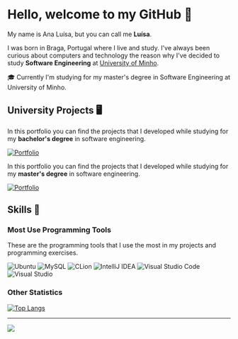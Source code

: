 # Hello, welcome to my GitHub 👋

My name is Ana Luísa, but you can call me **Luísa**. 

I was born in Braga, Portugal where I live and study. I've always been curious about computers and technology the reason why I've decided to study **Software Engineering** at [University of Minho](https://www.uminho.pt/PT).

:mortar_board: Currently I'm studying for my master's degree in Software Engineering at University of Minho.

<!--
[![LinkedIn](https://img.shields.io/badge/linkedin-%230077B5.svg?style=flat&logo=linkedin&logoColor=white)](https://www.linkedin.com/)
-->

## University Projects 🖥️

In this portfolio you can find the projects that I developed while studying for my **bachelor's degree** in software engineering.

[![Portfolio](https://img.shields.io/badge/Portfolio-Bachelor-black?logo=Git&style=flat)](https://github.com/Analucar/UMinho) 

In this portfolio you can find the projects that I developed while studying for my **master's degree** in software engineering. 

[![Portfolio](https://img.shields.io/badge/Portfolio-Master-black?logo=Git&style=flat)](https://github.com/Analucar/UMinho-Master)

## Skills :star2: 

### Most Use Programming Tools
These are the programming tools that I use the most in my projects and programming exercises.

![Ubuntu](https://img.shields.io/badge/Ubuntu-E95420?style=flat&logo=ubuntu&logoColor=white)
![MySQL](https://img.shields.io/badge/mysql-%2300f.svg?style=flat&logo=mysql&logoColor=white)
![CLion](https://img.shields.io/badge/CLion-black?style=flat&logo=clion&logoColor=white)
![IntelliJ IDEA](https://img.shields.io/badge/IntelliJIDEA-000000.svg?style=flat&logo=intellij-idea&logoColor=white)
![Visual Studio Code](https://img.shields.io/badge/Visual%20Studio%20Code-0078d7.svg?style=flat&logo=visual-studio-code&logoColor=white)
![Visual Studio](https://img.shields.io/badge/Visual%20Studio-5C2D91.svg?style=flat&logo=visual-studio&logoColor=white)

### Other Statistics

[![Top Langs](https://github-readme-stats.vercel.app/api/top-langs?username=Analucar&theme=react)](https://github.com/anuraghazra/github-readme-stats)

***
![](https://komarev.com/ghpvc/?username=Analucar&color=lightgrey)
